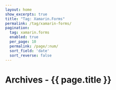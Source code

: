 ```yaml
---
layout: home
show_excerpts: true
title: "Tag: Xamarin.Forms"
permalink: /tag/xamarin-forms/
pagination:
  tag: xamarin.forms
  enabled: true
  per_page: 10
  permalink: /page/:num/
  sort_field: 'date'
  sort_reverse: false
---
```


<h1>Archives - {{ page.title }}</h1>
